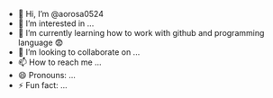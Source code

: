 - 👋 Hi, I’m @aorosa0524
- 👀 I’m interested in ...
- 🌱 I’m currently learning how to work with github and programming language 😨
- 💞️ I’m looking to collaborate on ...
- 📫 How to reach me ...
- 😄 Pronouns: ...
- ⚡ Fun fact: ...

<!---
aorosa0524/aorosa0524 is a ✨ special ✨ repository because its `README.md` (this file) appears on your GitHub profile.
You can click the Preview link to take a look at your changes.
--->
